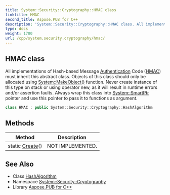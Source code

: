 ```yaml
---
title: System::Security::Cryptography::HMAC class
linktitle: HMAC
second_title: Aspose.PUB for C++
description: 'System::Security::Cryptography::HMAC class. All implementations of Hash-based Message Authentication Code (HMAC) must inherit this abstract class. Objects of this class should only be allocated using System::MakeObject() function. Never create instance of this type on stack or using operator new, as it will result in runtime errors and/or assertion faults. Always wrap this class into System::SmartPtr pointer and use this pointer to pass it to functions as argument in C++.'
type: docs
weight: 1700
url: /cpp/system.security.cryptography/hmac/
---
```

## HMAC class


All implementations of Hash-based Message [Authentication](../../system.security.authentication/) Code ([HMAC](./)) must inherit this abstract class. Objects of this class should only be allocated using [System::MakeObject()](../../system/makeobject/) function. Never create instance of this type on stack or using operator new, as it will result in runtime errors and/or assertion faults. Always wrap this class into [System::SmartPtr](../../system/smartptr/) pointer and use this pointer to pass it to functions as argument.

```cpp
class HMAC : public System::Security::Cryptography::HashAlgorithm
```

## Methods

| Method | Description |
| --- | --- |
| static [Create](./create/)() | NOT IMPLEMENTED. |
## See Also

* Class [HashAlgorithm](../hashalgorithm/)
* Namespace [System::Security::Cryptography](../)
* Library [Aspose.PUB for C++](../../)
